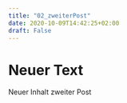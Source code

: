 ```yaml
---
title: "02_zweiterPost"
date: 2020-10-09T14:42:25+02:00
draft: False
---
```


# Neuer Text
Neuer Inhalt zweiter Post
